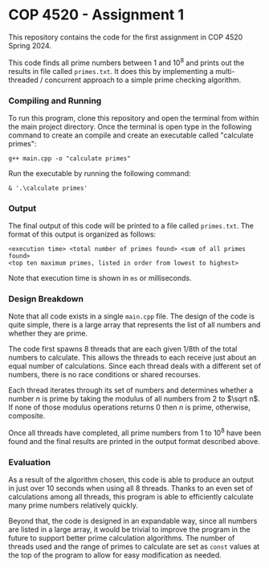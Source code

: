 # COP 4520 - Assignment 1
This repository contains the code for the first assignment in COP 4520 Spring 2024.

This code finds all prime numbers between $1$ and $10^8$ and prints out the results in file called `primes.txt`.
It does this by implementing a multi-threaded / concurrent approach to a simple prime checking algorithm.

### Compiling and Running
To run this program, clone this repository and open the terminal from within the main project directory.
Once the terminal is open type in the following command to create an compile and create an executable called "calculate primes":
```
g++ main.cpp -o "calculate primes"
```

Run the executable by running the following command:
```
& '.\calculate primes'
```

### Output
The final output of this code will be printed to a file called `primes.txt`.
The format of this output is organized as follows:
```
<execution time> <total number of primes found> <sum of all primes found>
<top ten maximum primes, listed in order from lowest to highest>
```

Note that execution time is shown in `ms` or milliseconds.

### Design Breakdown
Note that all code exists in a single `main.cpp` file.
The design of the code is quite simple, there is a large array that represents the list of all numbers and whether they are prime.

The code first spawns 8 threads that are each given 1/8th of the total numbers to calculate. This allows the threads to each receive just about an equal number of calculations.
Since each thread deals with a different set of numbers, there is no race conditions or shared recourses.

Each thread iterates through its set of numbers and determines whether a number $n$ is prime by taking the modulus of all numbers from $2$ to $\sqrt n$. If none of those modulus operations returns $0$ then $n$ is prime, otherwise, composite.

Once all threads have completed, all prime numbers from $1$ to $10^8$ have been found and the final results are printed in the output format described above.

### Evaluation
As a result of the algorithm chosen, this code is able to produce an output in just over 10 seconds when using all 8 threads. Thanks to an even set of calculations among all threads, this program is able to efficiently calculate many prime numbers relatively quickly.

Beyond that, the code is designed in an expandable way, since all numbers are listed in a large array, it would be trivial to improve the program in the future to support better prime calculation algorithms. The number of threads used and the range of primes to calculate are set as `const` values at the top of the program to allow for easy modification as needed.
